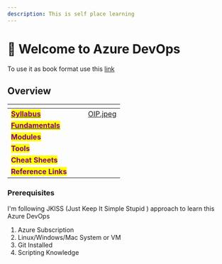 ```yaml
---
description: This is self place learning
---
```


# 👋 Welcome to Azure DevOps

To use it as book format use this [link](https://tclub.gitbook.io/azure-devops/)

## Overview

<table data-view="cards"><thead><tr><th></th><th></th><th></th><th data-hidden data-card-cover data-type="files"></th></tr></thead><tbody><tr><td><a href="overview/syllabus.md"><mark style="color:purple;"><strong>Syllabus</strong></mark></a></td><td></td><td></td><td><a href=".gitbook/assets/OIP.jpeg">OIP.jpeg</a></td></tr><tr><td><a href="broken-reference/"><mark style="color:purple;"><strong>Fundamentals</strong></mark></a></td><td></td><td></td><td></td></tr><tr><td><mark style="color:purple;"><strong>Modules</strong></mark></td><td></td><td></td><td></td></tr><tr><td><mark style="color:purple;"><strong>Tools</strong></mark></td><td></td><td></td><td></td></tr><tr><td><mark style="color:purple;"><strong>Cheat Sheets</strong></mark></td><td></td><td></td><td></td></tr><tr><td><mark style="color:purple;"><strong>Reference Links</strong></mark></td><td></td><td></td><td></td></tr></tbody></table>

### Prerequisites

I'm following JKISS (Just Keep It Simple Stupid ) approach to learn this Azure DevOps

1. Azure Subscription
2. Linux/Windows/Mac System or VM
3. Git Installed
4. Scripting Knowledge
